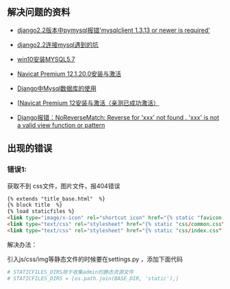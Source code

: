 ## 解决问题的资料

- [django2.2版本中pymysql报错'mysqlclient 1.3.13 or newer is required'](https://blog.csdn.net/lijing742180/article/details/91966031 )

- [django2.2连接mysql遇到的坑](https://www.cnblogs.com/hanwenlin/p/10677026.html)

- [win10安装MYSQL5.7](https://www.jianshu.com/p/c78272a2ca4d )

- [Navicat Premium 12.1.20.0安装与激活](https://www.jianshu.com/p/5f693b4c9468 )

- [Django中Mysql数据库的使用](https://juejin.im/post/5ca38d95e51d4505427f7741 )

- [[Navicat Premium 12安装与激活（亲测已成功激活）](https://www.cnblogs.com/telwanggs/p/11427581.html)

- [Django报错：NoReverseMatch: Reverse for 'xxx' not found . 'xxx' is not a valid view function or pattern](https://blog.csdn.net/qq_37218708/article/details/84489461)




## 出现的错误

### 错误1:

获取不到 css文件，图片文件，报404错误

```html
{% extends "title_base.html"  %}
{% block title  %}
{% load staticfiles %}
<link type="image/x-icon" rel="shortcut icon" href="{% static "favicon.ico" %}"/>
<link type="text/css" rel="stylesheet" href="{% static "css/common.css" %}"/>
<link type="text/css" rel="stylesheet" href="{% static "css/index.css" %}"/>
```

解决办法：

引入js/css/img等静态文件的时候要在settings.py ，添加下面代码

```py
# STATICFILES_DIRS用于收集admin的静态资源文件
# STATICFILES_DIRS = [os.path.join(BASE_DIR, 'static'),]
```

